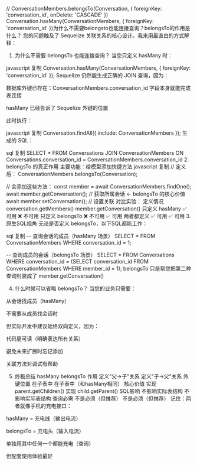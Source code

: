 // ConversationMembers.belongsTo(Conversation, { foreignKey: 'conversation_id', onDelete: 'CASCADE' })
Conversation.hasMany(ConversationMembers, { foreignKey: 'conversation_id' })为什么不需要belongsto也能连接查询？belongsTo的作用是什么？
您的问题触及了 Sequelize 关联关系的核心设计。我来用最直白的方式解释：

1. 为什么不需要 belongsTo 也能连接查询？
当您只定义 hasMany 时：

javascript
复制
Conversation.hasMany(ConversationMembers, { foreignKey: 'conversation_id' });
Sequelize 仍然能生成正确的 JOIN 查询，因为：

数据库外键已存在：ConversationMembers.conversation_id 字段本身就能完成表连接

hasMany 已经告诉了 Sequelize 外键的位置

此时执行：

javascript
复制
Conversation.findAll({ 
  include: ConversationMembers 
});
生成的 SQL：

sql
复制
SELECT * FROM Conversations
JOIN ConversationMembers 
  ON Conversations.conversation_id = ConversationMembers.conversation_id
2. belongsTo 的真正作用
主要功能：给模型添加快捷方法
javascript
复制
// 定义后：
ConversationMembers.belongsTo(Conversation);

// 会添加这些方法：
const member = await ConversationMembers.findOne();
await member.getConversation(); // 获取所属会话 ← belongsTo 的核心价值
await member.setConversation(); // 设置关联
对比实验：
定义情况	conversation.getMembers()	member.getConversation()
只定义 hasMany	✅ 可用	❌ 不可用
只定义 belongsTo	❌ 不可用	✅ 可用
两者都定义	✅ 可用	✅ 可用
3. 原生SQL视角
无论是否定义 belongsTo，以下SQL都能工作：

sql
复制
-- 查询会话的成员（hasMany 场景）
SELECT * FROM ConversationMembers 
WHERE conversation_id = 1;

-- 查询成员的会话（belongsTo 场景）
SELECT * FROM Conversations 
WHERE conversation_id = (SELECT conversation_id FROM ConversationMembers WHERE member_id = 1);
belongsTo 只是帮您把第二种查询封装成了 member.getConversation()

4. 什么时候可以省略 belongsTo？
当您的业务只需要：

从会话找成员（hasMany）

不需要从成员找会话时

但实际开发中建议始终双向定义，因为：

代码更可读（明确表达所有关系）

避免未来扩展时忘记添加

关联方法对调试有帮助

5. 终极总结
hasMany	belongsTo
作用	定义"父→子"关系	定义"子→父"关系
外键位置	在子表中	在子表中（和hasMany相同）
核心价值	实现 parent.getChildren()	实现 child.getParent()
SQL影响	不影响实际表结构	不影响实际表结构
查询必需	不是必须（但推荐）	不是必须（但推荐）
记住：两者就像手机的充电接口：

hasMany = 充电线（输出电流）

belongsTo = 充电头（输入电流）

单独用其中任何一个都能充电（查询）

但配套使用体验最好

